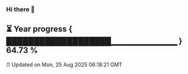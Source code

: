 ### Hi there 👋
⏳ Year progress { ███████████████████▁▁▁▁▁▁▁▁▁▁▁ } 64.73 %
---
⏰ Updated on Mon, 25 Aug 2025 06:18:21 GMT

